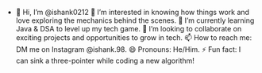 - 👋 Hi, I’m @ishank0212
👀 I’m interested in knowing how things work and love exploring the mechanics behind the scenes.
🌱 I’m currently learning Java & DSA to level up my tech game.
💞️ I’m looking to collaborate on exciting projects and opportunities to grow in tech.
📫 How to reach me: DM me on Instagram @ishank.98.
😄 Pronouns: He/Him.
⚡ Fun fact: I can sink a three-pointer while coding a new algorithm!

<!---
ishank0212/ishank0212 is a ✨ special ✨ repository because its `README.md` (this file) appears on your GitHub profile.
You can click the Preview link to take a look at your changes.
--->
